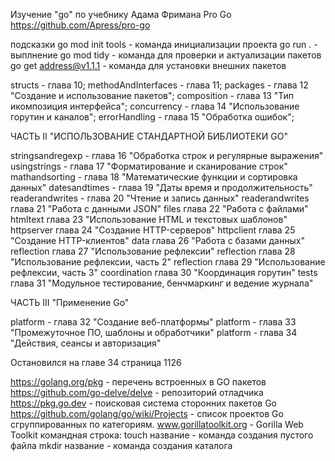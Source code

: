 Изучение "go" по учебнику Адама Фримана Pro Go
https://github.com/Apress/pro-go

подсказки
go mod init tools - команда инициализации проекта
go run . - выплнение
go mod tidy - команда для проверки и актуализации пакетов
go get address@v1.1.1 - команда для установки внешних пакетов


structs - глава 10;
methodAndInterfaces - глава 11;
packages - глава 12 "Создание и использование пакетов";
composition - глава 13 "Тип икомпозиция интерфейса";
concurrency - глава 14 "Использование горутин и каналов";
errorHandling - глава 15 "Обработка ошибок";

ЧАСТЬ II "ИСПОЛЬЗОВАНИЕ СТАНДАРТНОЙ БИБЛИОТЕКИ  GO"

stringsandregexp - глава 16 "Обработка строк и регулярные выражения"
usingstrings - глава 17 "Форматирование и сканирование строк"
mathandsorting - глава 18 "Математические функции и сортировка данных"
datesandtimes - глава 19 "Даты время и продолжительность"
readerandwrites - глава 20 "Чтение и запись данных"
readerandwrites глава 21 "Работа с данными JSON"
files глава 22 "Работа с файлами"
htmltext глава 23 "Использование HTML и текстовых шаблонов"
httpserver глава 24 "Создание HTTP-серверов"
httpclient глава 25 "Создание HTTP-клиентов"
data глава 26 "Работа с базами данных"
reflection глава 27 "Использование рефлексии"
reflection глава 28 "Использование рефлексии, часть 2"
reflection глава 29 "Использование рефлексии, часть 3"
coordination глава 30 "Координация горутин"
tests глава 31 "Модульное тестирование, бенчмаркинг и ведение журнала"

ЧАСТЬ III "Применение Go"

platform - глава 32 "Создание веб-платформы"
platform - глава 33 "Промежуточное ПО, шаблоны и обработчики"
platform - глава 34 "Действия, сеансы и авторизация"

Остановился на главе 34 страница 1126

https://golang.org/pkg - перечень встроенных в GO пакетов
https://github.com/go-delve/delve - репозиторий отладчика
https://pkg.go.dev - поисковая система сторонних пакетов Go
https://github.com/golang/go/wiki/Projects - список проектов Go сгруппированных по категориям.
www.gorillatoolkit.org - Gorilla Web Toolkit
командная строка:
touch название - команда создания пустого файла
mkdir название - команда создания каталога
